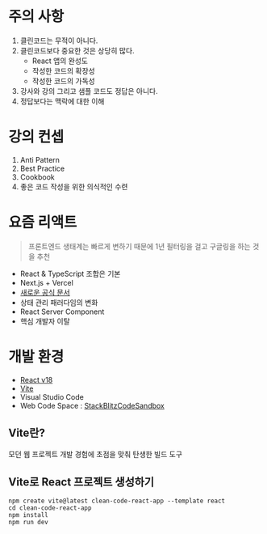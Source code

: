 # 주의 사항

1. 클린코드는 무적이 아니다.
2. 클린코드보다 중요한 것은 상당히 많다.
   - React 앱의 완성도
   - 작성한 코드의 확장성
   - 작성한 코드의 가독성
3. 강사와 강의 그리고 샘플 코드도 정답은 아니다.
4. 정답보다는 맥락에 대한 이해

# 강의 컨셉

1. Anti Pattern
2. Best Practice
3. Cookbook
4. 좋은 코드 작성을 위한 의식적인 수련

# 요즘 리액트

> 프론트엔드 생태계는 빠르게 변하기 때문에 1년 필터링을 걸고 구글링을 하는 것을 추천

- React & TypeScript 조합은 기본
- Next.js + Vercel
- [새로운 공식 문서](https://react.dev/)
- 상태 관리 패러다임의 변화
- React Server Component
- 핵심 개발자 이탈

# 개발 환경

- [React v18](https://react.dev/)
- [Vite](https://vitejs.dev/)
- Visual Studio Code
- Web Code Space : [StackBlitz](https://stackblitz.com/)[CodeSandbox](https://codesandbox.io/)

## Vite란?

모던 웹 프로젝트 개발 경험에 초점을 맞춰 탄생한 빌드 도구

## Vite로 React 프로젝트 생성하기

```shell
npm create vite@latest clean-code-react-app --template react
cd clean-code-react-app
npm install
npm run dev
```
